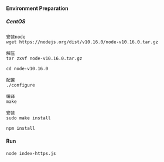 #### Environment Preparation

##### CentOS
```
安装node
wget https://nodejs.org/dist/v10.16.0/node-v10.16.0.tar.gz

解压
tar zxvf node-v10.16.0.tar.gz

cd node-v10.16.0

配置
./configure

编译
make

安装
sudo make install
```

```
npm install
```
#### Run
```
node index-https.js
```
